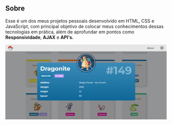 ## Sobre
Esse é um dos meus projetos pessoais desenvolvido em HTML, CSS e JavaScript, com principal objetivo de colocar meus conhecimentos dessas tecnologias em prática, além de aprofundar em pontos como **Responsividade**, **AJAX** e **API's.**

![Print Pokedex](print.jpg)
